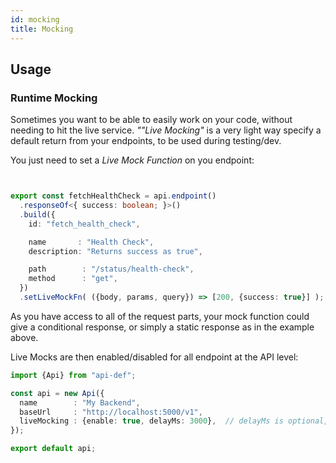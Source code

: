 ```yaml
---
id: mocking
title: Mocking
---
```


## Usage

### Runtime Mocking

Sometimes you want to be able to easily work on your code, without needing to hit the live service. _""Live Mocking"_ is a very light way specify a default return from your endpoints, to be used during testing/dev.

You just need to set a _Live Mock Function_ on you endpoint:

```typescript title="/endpoint.ts"


export const fetchHealthCheck = api.endpoint()
  .responseOf<{ success: boolean; }>()
  .build({
    id: "fetch_health_check",

    name       : "Health Check",
    description: "Returns success as true",

    path        : "/status/health-check",
    method      : "get",
  })
  .setLiveMockFn( ({body, params, query}) => [200, {success: true}] );
```

As you have access to all of the request parts, your mock function could give a conditional response, or simply a static response as in the example above.

Live Mocks are then enabled/disabled for all endpoint at the API level:

```typescript title="/api.ts"
import {Api} from "api-def";

const api = new Api({
  name        : "My Backend",
  baseUrl     : "http://localhost:5000/v1",
  liveMocking : {enable: true, delayMs: 3000},  // delayMs is optional, and just simulates a delay from the remote service
});

export default api;
```
